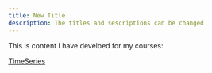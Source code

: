 ```yaml
---
title: New Title
description: The titles and sescriptions can be changed
---
```



This is content I have develoed for my courses:

[TimeSeries](/timeseries/index.md)

